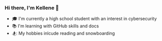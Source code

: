 ### Hi there, I'm Kellene 👋

<!--
**kellenebot/kellenebot** is a ✨ _special_ ✨ repository because its `README.md` (this file) appears on your GitHub profile. -->


- :mortar_board: I'm currently a high school student with an interest in cybersecurity 
- :books: I'm learning with GitHub skills and docs
- 🏂: My hobbies inlcude reading and snowboarding  

